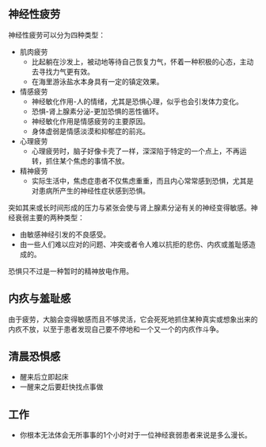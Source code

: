
## 神经性疲劳

神经性疲劳可以分为四种类型：
- 肌肉疲劳
  - 比起躺在沙发上，被动地等待自己恢复力气，怀着一种积极的心态，主动去寻找力气更有效。
  - 在海里游泳盐水本身具有一定的镇定效果。
- 情感疲劳
  - 神经敏化作用-人的情绪，尤其是恐惧心理，似乎也会引发体力变化。
  - 恐惧-肾上腺素分泌-更加恐惧的恶性循环。
  - 神经敏化作用是情感疲劳的主要原因。
  - 身体虚弱是情感淡漠和抑郁症的前兆。
- 心理疲劳
  - 心理疲劳时，脑子好像卡壳了一样，深深陷于特定的一个点上，不再运转，抓住某个焦虑的事情不放。
- 精神疲劳
  - 实际生活中，焦虑症患者不仅焦虑重重，而且内心常常感到恐惧，尤其是对患病所产生的神经性症状感到恐惧。
  
突如其来或长时间形成的压力与紧张会使与肾上腺素分泌有关的神经变得敏感。神经衰弱主要的两种类型：
- 由敏感神经引发的不良感受。
- 由一些人们难以应对的问题、冲突或者令人难以抗拒的悲伤、内疚或羞耻感造成的。

恐惧只不过是一种暂时的精神放电作用。

## 内疚与羞耻感

由于疲劳，大脑会变得敏感而且不够灵活，它会死死地抓住某种真实或想象出来的内疚不放，以至于患者发现自己要不停地和一个又一个的内疚作斗争。

## 清晨恐惧感

- 醒来后立即起床
- 一醒来之后要赶快找点事做

## 工作

- 你根本无法体会无所事事的1个小时对于一位神经衰弱患者来说是多么漫长。


